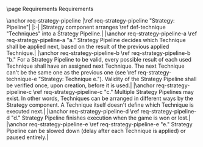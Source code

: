 \page Requirements Requirements

\anchor req-strategy-pipeline
|\ref req-strategy-pipeline "Strategy: Pipeline"|
|:-|
|Strategy component arranges \ref def-technique "Techniques" into a Strategy Pipeline.|
|\anchor req-strategy-pipeline-a \ref req-strategy-pipeline-a "a." Strategy Pipeline decides which Technique shall be applied next, based on the result of the previous applied Technique.|
|\anchor req-strategy-pipeline-b \ref req-strategy-pipeline-b "b." For a Strategy Pipeline to be valid, every possible result of each used Technique shall have an assigned next Technique. The next Technique can't be the same one as the previous one (see \ref req-strategy-technique-e "Strategy: Technique e."). Validity of the Strategy Pipeline shall be verified once, upon creation, before it is used.|
|\anchor req-strategy-pipeline-c \ref req-strategy-pipeline-c "c." Multiple Strategy Pipelines may exist. In other words, Techniques can be arranged in different ways by the Strategy component. A Technique itself doesn't define which Technique is executed next.|
|\anchor req-strategy-pipeline-d \ref req-strategy-pipeline-d "d." Strategy Pipeline finishes execution when the game is won or lost.|
|\anchor req-strategy-pipeline-e \ref req-strategy-pipeline-e "e." Strategy Pipeline can be slowed down (delay after each Technique is applied) or paused entirely.|
